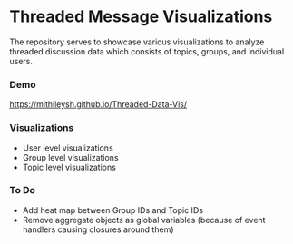# Threaded Message Visualizations

The repository serves to showcase various visualizations to analyze threaded
discussion data which consists of topics, groups, and individual users.

### Demo
https://mithileysh.github.io/Threaded-Data-Vis/

### Visualizations

- User level visualizations
- Group level visualizations
- Topic level visualizations

### To Do

- Add heat map between Group IDs and Topic IDs
- Remove aggregate objects as global variables (because of event handlers causing closures around them)
